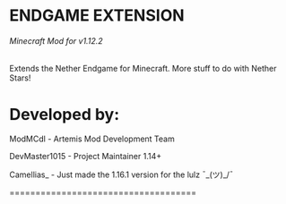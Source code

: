 # ENDGAME EXTENSION
###### Minecraft Mod for v1.12.2
Extends the Nether Endgame for Minecraft. More stuff to do with Nether Stars!

# Developed by:
ModMCdl - Artemis Mod Development Team

DevMaster1015 - Project Maintainer 1.14+

Camellias_ - Just made the 1.16.1 version for the lulz ¯\_(ツ)_/¯

====================================
